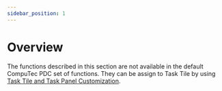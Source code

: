 ```yaml
---
sidebar_position: 1
---
```


# Overview

The functions described in this section are not available in the default CompuTec PDC set of functions. They can be assign to Task Tile by using [Task Tile and Task Panel Customization](../../customization/overview.md#task-tile-and-task-panel-customization).
